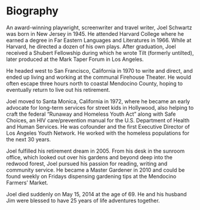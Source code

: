 # Biography

An award-winning playwright, screenwriter and travel writer, Joel Schwartz was born in New Jersey in 1945. He attended Harvard College where he earned a degree in Far Eastern Languages and Literatures in 1966. While at Harvard, he directed a dozen of his own plays. After graduation, Joel received a Shubert Fellowship during which he wrote Tilt (formerly untilted), later produced at the Mark Taper Forum in Los Angeles.

He headed west to San Francisco, California in 1970 to write and direct, and ended up living and working at the communal Firehouse Theater. He would often escape three hours north to coastal Mendocino County, hoping to eventually return to live out his retirement.

Joel moved to Santa Monica, California in 1972, where he became an early advocate for long-term services for street kids in Hollywood, also helping to craft the federal “Runaway and Homeless Youth Act” along with Safe Choices, an HIV care/prevention manual for the U.S. Department of Health and Human Services. He was cofounder and the first Executive Director of Los Angeles Youth Network. He worked with the homeless populations for the next 30 years.

Joel fulfilled his retirement dream in 2005. From his desk in the sunroom office, which looked out over his gardens and beyond deep into the redwood forest, Joel pursued his passion for reading, writing and community service. He became a Master Gardener in 2010 and could be found weekly on Fridays dispensing gardening tips at the Mendocino Farmers’ Market.

Joel died suddenly on May 15, 2014 at the age of 69. He and his husband Jim were blessed to have 25 years of life adventures together.